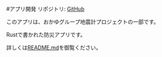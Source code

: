 #アプリ開発
リポジトリ: [GitHub](https://github.com/okayugroup/ogsp-disaster-prevention)

このアプリは、おかゆグループ地震計プロジェクトの一部です。

Rustで書かれた防災アプリです。

詳しくは[README.md](./ogsp-disaster-prevention/README.md)を御覧ください。